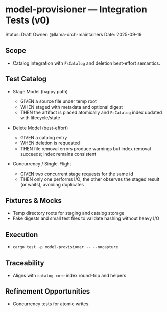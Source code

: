 # model-provisioner — Integration Tests (v0)

Status: Draft
Owner: @llama-orch-maintainers
Date: 2025-09-19

## Scope

- Catalog integration with `FsCatalog` and deletion best-effort semantics.

## Test Catalog

- Stage Model (happy path)
  - GIVEN a source file under temp root
  - WHEN staged with metadata and optional digest
  - THEN the artifact is placed atomically and `FsCatalog` index updated with lifecycle/state

- Delete Model (best-effort)
  - GIVEN a catalog entry
  - WHEN deletion is requested
  - THEN file removal errors produce warnings but index removal succeeds; index remains consistent

- Concurrency / Single-Flight
  - GIVEN two concurrent stage requests for the same id
  - THEN only one performs I/O; the other observes the staged result (or waits), avoiding duplicates

## Fixtures & Mocks

- Temp directory roots for staging and catalog storage
- Fake digests and small test files to validate hashing without heavy I/O

## Execution

- `cargo test -p model-provisioner -- --nocapture`

## Traceability

- Aligns with `catalog-core` index round-trip and helpers

## Refinement Opportunities

- Concurrency tests for atomic writes.
